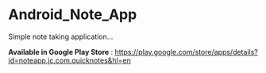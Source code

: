# Android_Note_App
Simple note taking application...

**Available in Google Play Store** : https://play.google.com/store/apps/details?id=noteapp.jc.com.quicknotes&hl=en
